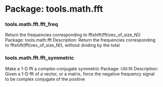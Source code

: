 # Package: tools.math.fft


### tools.math.fft.fft_freq

Return the frequencies corresponding to fftshift(fft(vec_of_size_N)) Package: tools.math.fft Description: Return the frequencies corresponding to fftshift(fft(vec_of_size_N)), without dviding by the total


### tools.math.fft.fft_symmetric

Make a 1-D fft a complex-conjugate symmetric Package: Util.fit Description: Given a 1-D fft of a vector, or a matrix, force the negative frequency signal to be complex conjugate of the positive


